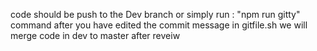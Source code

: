 code should be push to the Dev branch or 
simply run : "npm run gitty" command  after you have edited the commit message in gitfile.sh 
we will merge code in dev to master after reveiw 